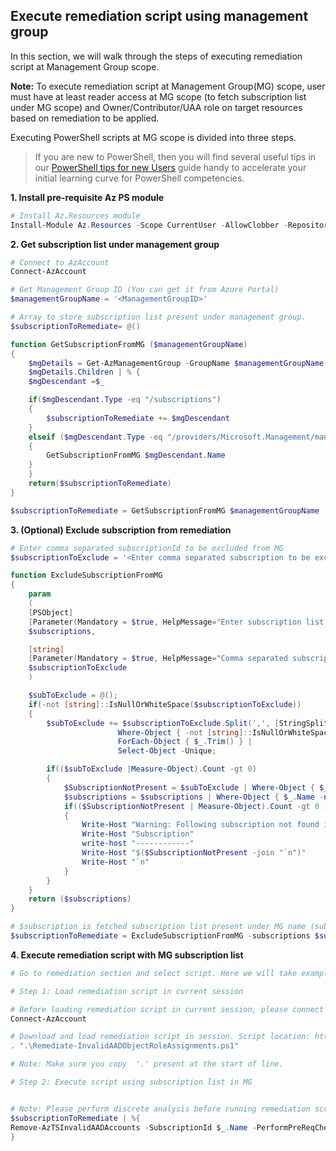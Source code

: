 ## Execute remediation script using management group

In this section, we will walk through the steps of executing remediation script at Management Group scope. 

**Note:** To execute remediation script at Management Group(MG) scope, user must have at least reader access at MG scope (to fetch subscription list under MG scope) and Owner/Contributor/UAA role on target resources based on remediation to be applied.

Executing PowerShell scripts at MG scope is divided into three steps. 

> If you are new to PowerShell, then you will find several useful tips in our [PowerShell tips for new Users](https://github.com/azsk/DevOpsKit-docs/blob/master/00b-Getting-Started/GettingStarted_PowerShellTipsAzSK.md) guide handy to accelerate your initial learning curve for PowerShell competencies.

**1. Install pre-requisite Az PS module**

``` PowerShell
# Install Az.Resources module
Install-Module Az.Resources -Scope CurrentUser -AllowClobber -Repository PSGallery
```

**2. Get subscription list under management group**

``` PowerShell
# Connect to AzAccount
Connect-AzAccount

# Get Management Group ID (You can get it from Azure Portal)
$managementGroupName = '<ManagementGroupID>'

# Array to store subscription list present under management group.
$subscriptionToRemediate= @()

function GetSubscriptionFromMG ($managementGroupName)
{
    $mgDetails = Get-AzManagementGroup -GroupName $managementGroupName -Expand -Recurse
    $mgDetails.Children | % {
    $mgDescendant =$_

    if($mgDescendant.Type -eq "/subscriptions")
    {
        $subscriptionToRemediate += $mgDescendant
    }
    elseif ($mgDescendant.Type -eq "/providers/Microsoft.Management/managementGroups")
    {
        GetSubscriptionFromMG $mgDescendant.Name
    }
    }
    return($subscriptionToRemediate)
}

$subscriptionToRemediate = GetSubscriptionFromMG $managementGroupName
```


**3. (Optional) Exclude subscription from remediation**
``` PowerShell
# Enter comma separated subscriptionId to be excluded from MG
$subscriptionToExclude = '<Enter comma separated subscription to be excluded from MG>'

function ExcludeSubscriptionFromMG
{
	param 
	(
	[PSObject]
	[Parameter(Mandatory = $true, HelpMessage="Enter subscription list fetched from MG")]
	$subscriptions,

	[string]
	[Parameter(Mandatory = $true, HelpMessage="Comma separated subscription which need to be excluded from remediation")]
	$subscriptionToExclude
	)

	$subToExclude = @();
	if(-not [string]::IsNullOrWhiteSpace($subscriptionToExclude))
	{
		$subToExclude += $subscriptionToExclude.Split(',', [StringSplitOptions]::RemoveEmptyEntries) | 
						Where-Object { -not [string]::IsNullOrWhiteSpace($_) } |
						ForEach-Object { $_.Trim() } |
						Select-Object -Unique;

		if(($subToExclude |Measure-Object).Count -gt 0)
		{
			$SubscriptionNotPresent = $subToExclude | Where-Object { $_ -notin $subscriptions.Name }
			$subscriptions = $subscriptions | Where-Object { $_.Name -notin $subToExclude }   
			if(($SubscriptionNotPresent | Measure-Object).Count -gt 0 )
			{
				Write-Host "Warning: Following subscription not found in given MG name for exclusion:" -ForegroundColor Yellow
				Write-Host "Subscription"
				write-host "------------"
				Write-Host "$($SubscriptionNotPresent -join "`n")"
				Write-Host "`n"
			}	
		}
	}
    return ($subscriptions)
}

# $subscription is fetched subscription list present under MG name (subscription fetched from step 3)
$subscriptionToRemediate = ExcludeSubscriptionFromMG -subscriptions $subscriptionToRemediate -subscriptionToExclude $subscriptionToExclude
```

**4. Execute remediation script with MG subscription list**

``` PowerShell
# Go to remediation section and select script. Here we will take example of deprecated account remediation script.

# Step 1: Load remediation script in current session

# Before loading remediation script in current session, please connect to AzAccount
Connect-AzAccount

# Download and load remediation script in session. Script location: https://aka.ms/azts-docs/rscript/Azure_Subscription_AuthZ_Remove_Deprecated_Accounts
. ".\Remediate-InvalidAADObjectRoleAssignments.ps1"

# Note: Make sure you copy  '.' present at the start of line.

# Step 2: Execute script using subscription list in MG


# Note: Please perform discrete analysis before running remediation script at MG scope.
$subscriptionToRemediate | %{
Remove-AzTSInvalidAADAccounts -SubscriptionId $_.Name -PerformPreReqCheck: $true
}

```
